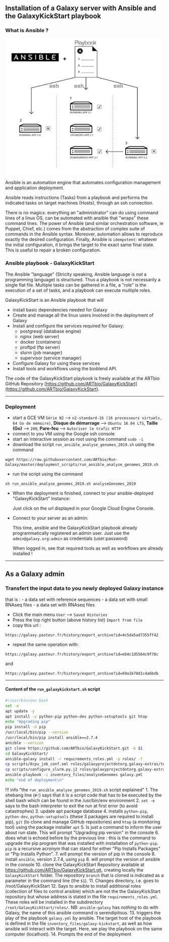 ## Installation of a Galaxy server with Ansible and the GalaxyKickStart playbook

### What is Ansible ?

![Ansible](images/ansible.png)

Ansible is an automation engine that automates configuration management and application
deployment.

Ansible reads instructions (Tasks) from a playbook and performs the indicated tasks on
target machines (Hosts), through an ssh connection.

There is no magics: everything an "administrator" can do using command lines of a linux OS,
can be automated with ansible that "wraps" these command lines.
The power of Ansible (and similar orchestration software, ie Puppet, Chief, etc.) comes
from the abstraction of complex suite of commands in the Ansible syntax.
Moreover, automation allows to reproduce exactly the desired configuration.
Finally, Ansible is `idempotent`: whatever the initial configuration, it brings the target
to the exact same final state. This is useful to repair a broken configuration.

### Ansible playbook - GalaxyKickStart

The Ansible "language" (Striclty speaking, Ansible language is *not* a programming language)
is structured. Thus a playbook is not necessarily a single flat file. Multiple tasks can be gathered in a file, a "role" is the execution of a set of tasks, and a playbook can execute multiple roles.
 
GalaxyKickStart is an Ansible playbook that will

- install basic dependencies needed for Galaxy
- Create and manage all the linux users involved in the deployment of Galaxy
- Install and configure the services required for Galaxy:
  - postgresql (database engine)
  - nginx (web server)
  - docker (containers)
  - proftpd (ftp server)
  - slurm (job manager)
  - supervisor (service manager)
- Configure Galaxy for using these services
- Install tools and workflows using the bioblend API.

The code of the GalaxyKickStart playbook is freely available at the ARTbio GitHub
Repository [https://github.com/ARTbio/GalaxyKickStart](https://github.com/ARTbio/GalaxyKickStart).

----
### Deployment

- start a GCE VM `Série N2` --> `n2-standard-16 (16 processeurs virtuels, 64 Go de mémoire)`, **Disque de démarrage**  --> `Ubuntu 16.04 LTS`, **Taille (Go)** --> `200`, **Pare-feu** --> `Autoriser le trafic HTTP`
- connect to you VM using the Google ssh console
- start an interactive session as root using the command `sudo -i`
- download the script `run_ansible_analyse_genomes_2019.sh` using the command
```
wget https://raw.githubusercontent.com/ARTbio/Run-Galaxy/master/deployment_scripts/run_ansible_analyse_genomes_2019.sh
```

- run the script using the command
```
sh run_ansible_analyse_genomes_2019.sh analyseGenomes_2019
```

- When the deployment is finished, connect to your ansible-deployed "GalaxyKickStart" instance:
    
    Just click on the url displayed in your Google Cloud Engine Console.
    
- Connect to your server as an admin:

    This time, ansible and the GalaxyKickStart playbook already programmatically registered
    an admin user. Just use the `admin@galaxy.org:admin` as credentials (user:password)
    
    When logged in, see that required tools as well as workflows are already installed !
    
----
## As a Galaxy admin
### Transfert the input data to you newly deployed Galaxy instance
that is :
    - a data set with reference sequences
    - a data set with small RNAseq files
    - a data set with RNAseq files

- Click the main menu `User` --> `Saved Histories`
- Press the top right button (above history list) `Import from file`
- copy this url :
```
https://galaxy.pasteur.fr/history/export_archive?id=4c5da5ad7355ff42
```
    
- repeat the same operation with: 
```
https://galaxy.pasteur.fr/history/export_archive?id=eb4c1d5564c9f78c
```
and
```
https://galaxy.pasteur.fr/history/export_archive?id=69a1b70d1c4a6bdb
```

---
#### Content of the `run_galaxykickstart.sh` script

``` bash
#!/usr/bin/env bash
set -e
apt update -y
apt install -y python-pip python-dev python-setuptools git htop
echo "Upgrading pip"
pip install -U pip
/usr/local/bin/pip --version
/usr/local/bin/pip install ansible==2.7.4
ansible --version
git clone https://github.com/ARTbio/GalaxyKickStart.git -b $1
cd GalaxyKickStart/
ansible-galaxy install -r requirements_roles.yml -p roles/ -f
cp scripts/8cpu_job_conf.xml roles/galaxyprojectdotorg.galaxy-extras/templates/job_conf.xml.j2
cp scripts/configure_slurm.py.j2 roles/galaxyprojectdotorg.galaxy-extras/templates/configure_slurm.py.j2
ansible-playbook -i inventory_files/analyseGenomes galaxy.yml
echo "end of deployment\n"
```


!!! info "the `run_ansible_analyse_genomes_2019.sh` script explained"
    1. The shebang line (`#!`) says that it is a script code that has to be executed
    by the shell bash which can be found in the /usr/bin/env environment
    2. `set -e` says to the bash interpreter to exit the run at first error (to avoid catastrophes)
    3. update apt package database
    4. installs `python-pip`, `python-dev`, `python-setuptools` (these 3 packages are required to
    install pip), `git` (to clone and manage GitHub repositories) and `htop` (a monitoring tool)
    using the package installer `apt`
    5. Is just a command to inform the user about run state. This will prompt
    "Upgrading pip version" in the console
    6. does what is echoed before by the previous line : this is the command to upgrade the pip program that was
    installed with installation of `python-pip`.
    `pip` is a recursive acronym that can stand for either "Pip Installs Packages" or
    "Pip Installs Python".
    7. will prompt the version of pip in the console
    8. install `ansible`, version 2.7.4, using `pip`
    8. will prompt the version of ansible in the console
    10. clone the GalaxyKickStart Repository available at https://github.com/ARTbio/GalaxyKickStart.git,
    creating locally the `GalaxyKickStart` folder. The repository `branch` that is cloned is indicated
    as a parameter in the command line (the `$1`).
    11. Changes directory, i.e. goes to /root/GalaxyKickStart
    12. Says to ansible to install additional roles (collection of files to control ansible)
    which are not the the GalaxyKickStart repository but whose address is stated in the file
    `requirements_roles.yml`. These roles will be installed in the subdirectory
    `/root/GalaxyKickStart/roles/`. NB: `ansible-galaxy` has *nothing* to do with Galaxy,
    the name of this ansible command is serendipitous.
    13. triggers the play of the playbook `galaxy.yml` by ansible. The target host of the playbook
    is defined in the file `inventory_files/galaxy-kickstart`, as well as how ansible will interact with the target.
    Here, we play the playbook on the same computer (localhost).
    14. Prompts the end of the deployment
